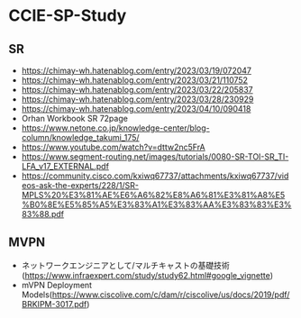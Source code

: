# CCIE-SP-Study
## SR
- https://chimay-wh.hatenablog.com/entry/2023/03/19/072047
- https://chimay-wh.hatenablog.com/entry/2023/03/21/110752
- https://chimay-wh.hatenablog.com/entry/2023/03/22/205837
- https://chimay-wh.hatenablog.com/entry/2023/03/28/230929
- https://chimay-wh.hatenablog.com/entry/2023/04/10/090418
- Orhan Workbook SR 72page
- https://www.netone.co.jp/knowledge-center/blog-column/knowledge_takumi_175/
- https://www.youtube.com/watch?v=dttw2nc5FrA
- https://www.segment-routing.net/images/tutorials/0080-SR-TOI-SR_TI-LFA_v17_EXTERNAL.pdf
- https://community.cisco.com/kxiwq67737/attachments/kxiwq67737/videos-ask-the-experts/228/1/SR-MPLS%20%E3%81%AE%E6%A6%82%E8%A6%81%E3%81%A8%E5%B0%8E%E5%85%A5%E3%83%A1%E3%83%AA%E3%83%83%E3%83%88.pdf

## MVPN
- ネットワークエンジニアとして/マルチキャストの基礎技術 (https://www.infraexpert.com/study/study62.html#google_vignette)
- mVPN Deployment Models(https://www.ciscolive.com/c/dam/r/ciscolive/us/docs/2019/pdf/BRKIPM-3017.pdf)
